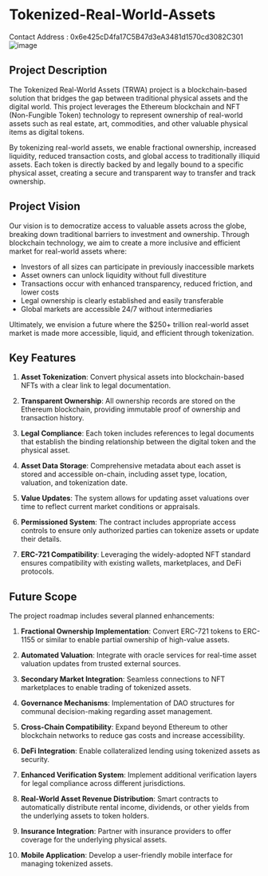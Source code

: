 # Tokenized-Real-World-Assets 
Contact Address : 0x6e425cD4fa17C5B47d3eA3481d1570cd3082C301
![image](https://github.com/user-attachments/assets/ea27260a-4892-4ba2-b70d-260c5665eb5d)



## Project Description

The Tokenized Real-World Assets (TRWA) project is a blockchain-based solution that bridges the gap between traditional physical assets and the digital world. This project leverages the Ethereum blockchain and NFT (Non-Fungible Token) technology to represent ownership of real-world assets such as real estate, art, commodities, and other valuable physical items as digital tokens.

By tokenizing real-world assets, we enable fractional ownership, increased liquidity, reduced transaction costs, and global access to traditionally illiquid assets. Each token is directly backed by and legally bound to a specific physical asset, creating a secure and transparent way to transfer and track ownership.

## Project Vision

Our vision is to democratize access to valuable assets across the globe, breaking down traditional barriers to investment and ownership. Through blockchain technology, we aim to create a more inclusive and efficient market for real-world assets where:

- Investors of all sizes can participate in previously inaccessible markets
- Asset owners can unlock liquidity without full divestiture
- Transactions occur with enhanced transparency, reduced friction, and lower costs
- Legal ownership is clearly established and easily transferable
- Global markets are accessible 24/7 without intermediaries

Ultimately, we envision a future where the $250+ trillion real-world asset market is made more accessible, liquid, and efficient through tokenization.

## Key Features

1. **Asset Tokenization**: Convert physical assets into blockchain-based NFTs with a clear link to legal documentation.

2. **Transparent Ownership**: All ownership records are stored on the Ethereum blockchain, providing immutable proof of ownership and transaction history.

3. **Legal Compliance**: Each token includes references to legal documents that establish the binding relationship between the digital token and the physical asset.

4. **Asset Data Storage**: Comprehensive metadata about each asset is stored and accessible on-chain, including asset type, location, valuation, and tokenization date.

5. **Value Updates**: The system allows for updating asset valuations over time to reflect current market conditions or appraisals.

6. **Permissioned System**: The contract includes appropriate access controls to ensure only authorized parties can tokenize assets or update their details.

7. **ERC-721 Compatibility**: Leveraging the widely-adopted NFT standard ensures compatibility with existing wallets, marketplaces, and DeFi protocols.

## Future Scope

The project roadmap includes several planned enhancements:

1. **Fractional Ownership Implementation**: Convert ERC-721 tokens to ERC-1155 or similar to enable partial ownership of high-value assets.

2. **Automated Valuation**: Integrate with oracle services for real-time asset valuation updates from trusted external sources.

3. **Secondary Market Integration**: Seamless connections to NFT marketplaces to enable trading of tokenized assets.

4. **Governance Mechanisms**: Implementation of DAO structures for communal decision-making regarding asset management.

5. **Cross-Chain Compatibility**: Expand beyond Ethereum to other blockchain networks to reduce gas costs and increase accessibility.

6. **DeFi Integration**: Enable collateralized lending using tokenized assets as security.

7. **Enhanced Verification System**: Implement additional verification layers for legal compliance across different jurisdictions.

8. **Real-World Asset Revenue Distribution**: Smart contracts to automatically distribute rental income, dividends, or other yields from the underlying assets to token holders.

9. **Insurance Integration**: Partner with insurance providers to offer coverage for the underlying physical assets.

10. **Mobile Application**: Develop a user-friendly mobile interface for managing tokenized assets.

